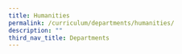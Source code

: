 ```yaml
---
title: Humanities
permalink: /curriculum/departments/humanities/
description: ""
third_nav_title: Departments
---
```

